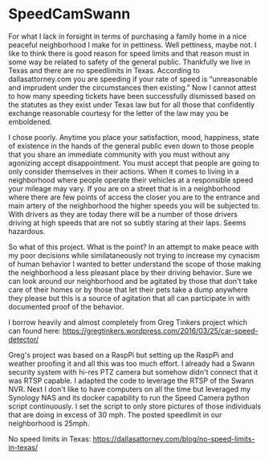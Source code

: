 # SpeedCamSwann

For what I lack in forsight in terms of purchasing a family home in a nice peaceful neighborhood I make for in pettiness.  Well pettiness, maybe not.  I like to think there is good reason for speed limits and that reason must in some way be related to safety of the general public.  Thankfully we live in Texas and there are no speedlimits in Texas.  According to dallasattorney.com you are speeding if your rate of speed is “unreasonable and imprudent under the circumstances then existing.”  Now I cannot attest to how many speeding tickets have been successfully dismissed based on the statutes as they exist under Texas law but for all those that confidently exchange reasonable courtesy for the letter of the law may you be emboldened.  

I chose poorly.  Anytime you place your satisfaction, mood, happiness, state of existence in the hands of the general public even down to those people that you share an immediate community with you must without any agonizing accept disappointment.  You must accept that people are going to only consider themselves in their actions.  When it comes to living in a neighborhood where people operate their vehicles at a responsible speed your mileage may vary.  If you are on a street that is in a neighborhood where there are few points of access the closer you are to the entrance and main artery of the neighborhood the higher speeds you will be subjected to.  With drivers as they are today there will be a number of those drivers driving at high speeds that are not so subtly staring at their laps.  Seems hazardous. 

So what of this project.  What is the point?  In an attempt to make peace with my poor decisions while similataneously not trying to increase my cynacism of human behavior I wanted to better understand the scope of those making the neighborhood a less pleasant place by their driving behavior.  Sure we can look around our neighborhood and be agitated by those that don't take care of their homes or by those that let their pets take a dump anywhere they please but this is a source of agitation that all can participate in with documented proof of the behavior.  

I borrow heavily and almost completely from Greg Tinkers project which can found here:  https://gregtinkers.wordpress.com/2016/03/25/car-speed-detector/

Greg's project was based on a RaspPi but setting up the RaspPi and weather proofing it and all this was too much effort.  I already had a Swann security system with hi-res PTZ camera but somehow didn't connect that it was RTSP capable.  I adapted the code to leverage the RTSP of the Swann NVR.  Next I don't like to have computers on all the time but leveraged my Synology NAS and its docker capability to run the Speed Camera python script continuously.  I set the script to only store pictures of those individuals that are doing in excess of 30 mph.  The posted speedlimit in our neighborhood is 25mph.  


No speed limits in Texas:
https://dallasattorney.com/blog/no-speed-limits-in-texas/
